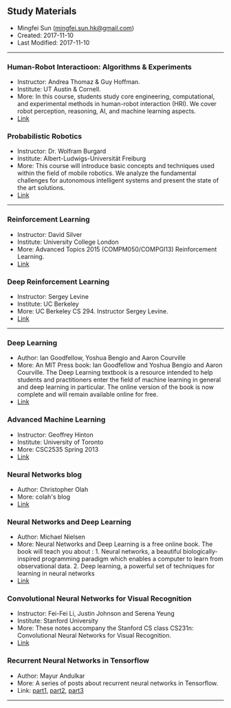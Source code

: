 ## Study Materials

* Mingfei Sun (mingfei.sun.hk@gmail.com)
* Created: 2017-11-10
* Last Modified: 2017-11-10

---

### Human-Robot Interactioon: Algorithms & Experiments
* Instructor: Andrea Thomaz & Guy Hoffman.
* Institute: UT Austin & Cornell.
* More: In this course, students study core engineering, computational, and experimental methods in human-robot interaction (HRI). We cover robot perception, reasoning, AI, and machine learning aspects. 
* [Link](http://hriclass.com/)

### Probabilistic Robotics
* Instructor: Dr. Wolfram Burgard
* Institute: Albert-Ludwigs-Universität Freiburg
* More: This course will introduce basic concepts and techniques used within the field of mobile robotics. We analyze the fundamental challenges for autonomous intelligent systems and present the state of the art solutions. 
* [Link](http://ais.informatik.uni-freiburg.de/teaching/ss17/robotics/)

---

### Reinforcement Learning
* Instructor: David Silver
* Institute: University College London
* More: Advanced Topics  2015 (COMPM050/COMPGI13) Reinforcement Learning. 
* [Link](http://www0.cs.ucl.ac.uk/staff/d.silver/web/Teaching.html)

### Deep Reinforcement Learning
* Instructor: Sergey Levine
* Institute: UC Berkeley
* More: UC Berkeley CS 294. Instructor Sergey Levine. 
* [Link](http://rll.berkeley.edu/deeprlcourse/)

---

### Deep Learning
* Author: Ian Goodfellow, Yoshua Bengio and Aaron Courville
* More: An MIT Press book: Ian Goodfellow and Yoshua Bengio and Aaron Courville. The Deep Learning textbook is a resource intended to help students and practitioners enter the field of machine learning in general and deep learning in particular. The online version of the book is now complete and will remain available online for free.
* [Link](http://www.deeplearningbook.org/)

### Advanced Machine Learning
* Instructor: Geoffrey Hinton
* Institute: University of Toronto
* More: CSC2535 Spring 2013  
* [Link](http://www.cs.toronto.edu/~hinton/csc2535/)

### Neural Networks blog
* Author: Christopher Olah
* More: colah's blog 
* [Link](http://colah.github.io/)

### Neural Networks and Deep Learning
* Author: Michael Nielsen
* More: Neural Networks and Deep Learning is a free online book. The book will teach you about : 1. Neural networks, a beautiful biologically-inspired programming paradigm which enables a computer to learn from observational data. 2. Deep learning, a powerful set of techniques for learning in neural networks
* [Link](http://neuralnetworksanddeeplearning.com/index.html)

### Convolutional Neural Networks for Visual Recognition
* Instructor: Fei-Fei Li, Justin Johnson and Serena Yeung
* Institute: Stanford University
* More: These notes accompany the Stanford CS class CS231n: Convolutional Neural Networks for Visual Recognition. 
* [Link](http://cs231n.github.io/)

### Recurrent Neural Networks in Tensorflow
* Author: Mayur Andulkar
* More: A series of posts about recurrent neural networks in Tensorflow. 
* Link: [part1](https://r2rt.com/recurrent-neural-networks-in-tensorflow-i.html), [part2](https://r2rt.com/recurrent-neural-networks-in-tensorflow-ii.html), [part3](https://r2rt.com/recurrent-neural-networks-in-tensorflow-iii-variable-length-sequences.html)

---
